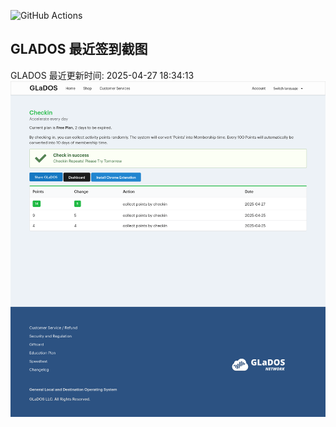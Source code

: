 ![GitHub Actions](https://github.com/stx-x/misc-actions/workflows/GLADOS%20自动签到/badge.svg)

## GLADOS 最近签到截图
GLADOS 最近更新时间: 2025-04-27 18:34:13
![最近签到截图](glados/checkin.png)
